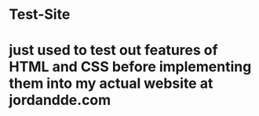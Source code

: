 # Test-Site
# just used to test out features of HTML and CSS before implementing them into my actual website at jordandde.com
